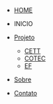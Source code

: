 <!-- docs/_sidebar.md -->
- [HOME](README.md)

- INICIO
- [Projeto](./tutorials/index)
  - [CETT](./tutorials/tomcat/index)
  - [COTEC](./tutorials/cloud/index)
  -  [EF](./tutorials/java/index)

- [Sobre](./about/index)

- [Contato](./contact/index)

